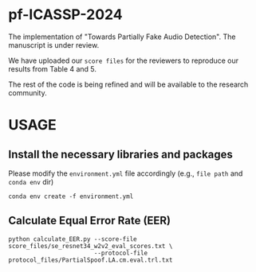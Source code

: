# pf-ICASSP-2024
The implementation of "Towards Partially Fake Audio Detection". The manuscript is under review.
 
We have uploaded our `score files` for the reviewers to reproduce our results from Table 4 and 5.

The rest of the code is being refined and will be available to the research community.

# USAGE

## Install the necessary libraries and packages
Please modify the `environment.yml` file accordingly (e.g., `file path` and `conda env` dir)

`conda env create -f environment.yml`

## Calculate Equal Error Rate (EER)
```
python calculate_EER.py --score-file score_files/se_resnet34_w2v2_eval_scores.txt \
                        --protocol-file protocol_files/PartialSpoof.LA.cm.eval.trl.txt
```
